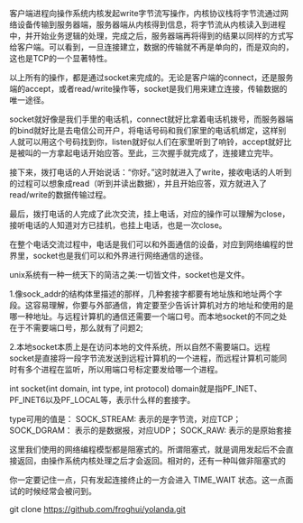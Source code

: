 
客户端进程向操作系统内核发起write字节流写操作，内核协议栈将字节流通过网络设备传输到服务器端，服务器端从内核得到信息，将字节流从内核读入到进程中，并开始业务逻辑的处理，完成之后，服务器端再将得到的结果以同样的方式写给客户端。可以看到，一旦连接建立，数据的传输就不再是单向的，而是双向的，这也是TCP的一个显著特性。

以上所有的操作，都是通过socket来完成的。无论是客户端的connect，还是服务端的accept，或者read/write操作等，socket是我们用来建立连接，传输数据的唯一途径。


socket就好像是我们手里的电话机，connect就好比拿着电话机拨号，而服务器端的bind就好比是去电信公司开户，将电话号码和我们家里的电话机绑定，这样别人就可以用这个号码找到你，listen就好似人们在家里听到了响铃，accept就好比是被叫的一方拿起电话开始应答。至此，三次握手就完成了，连接建立完毕。

接下来，拨打电话的人开始说话：“你好。”这时就进入了write，接收电话的人听到的过程可以想象成read（听到并读出数据），并且开始应答，双方就进入了read/write的数据传输过程。

最后，拨打电话的人完成了此次交流，挂上电话，对应的操作可以理解为close，接听电话的人知道对方已挂机，也挂上电话，也是一次close。

在整个电话交流过程中，电话是我们可以和外面通信的设备，对应到网络编程的世界里，socket也是我们可以和外界进行网络通信的途径。


unix系统有一种一统天下的简洁之美:一切皆文件，socket也是文件。

1.像sock_addr的结构体里描述的那样，几种套接字都要有地址族和地址两个字段。这容易理解，你要与外部通信，肯定要至少告诉计算机对方的地址和使用的是哪一种地址。与远程计算机的通信还需要一个端口号。而本地socket的不同之处在于不需要端口号，那么就有了问题2;

2.本地socket本质上是在访问本地的文件系统，所以自然不需要端口。远程socket是直接将一段字节流发送到远程计算机的一个进程，而远程计算机可能同时有多个进程在监听，所以用端口号标定要发给哪一个进程。


int socket(int domain, int type, int protocol)
domain就是指PF_INET、PF_INET6以及PF_LOCAL等，表示什么样的套接字。

type可用的值是：
SOCK_STREAM: 表示的是字节流，对应TCP；
SOCK_DGRAM： 表示的是数据报，对应UDP；
SOCK_RAW: 表示的是原始套接


这里我们使用的网络编程模型都是阻塞式的。所谓阻塞式，就是调用发起后不会直接返回，由操作系统内核处理之后才会返回。相对的，还有一种叫做非阻塞式的



你一定要记住一点，只有发起连接终止的一方会进入 TIME_WAIT 状态。这一点面试的时候经常会被问到。


git clone https://github.com/froghui/yolanda.git